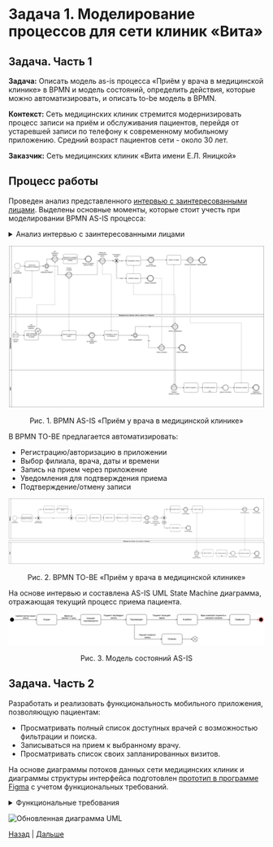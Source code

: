 # Задача 1. Моделирование процессов для сети клиник «Вита»

## Задача. Часть 1 

**Задача:** Описать модель as-is процесса «Приём у врача в медицинской клинике» в BPMN и модель состояний, определить действия, которые можно автоматизировать, и описать to-be модель в BPMN.

**Контекст:** Сеть медицинских клиник стремится модернизировать процесс записи на приём и обслуживания пациентов, перейдя от устаревшей записи по телефону к современному мобильному приложению. Средний возраст пациентов сети - около 30 лет.

**Заказчик:** Сеть медицинских клиник «Вита имени Е.Л. Яницкой»

## Процесс работы

Проведен анализ представленного [интервью с заинтересованными лицами](https://docs.google.com/document/d/1nPsIsxFM0NxafMs-_KaAhlMaT013QtTbMjrKo7qhUS0/edit?usp=sharing). Выделены основные моменты, которые стоит учесть при моделировании BPMN AS-IS процесса:
<details>
  <summary>Анализ интервью с заинтересованными лицами</summary>

  **Пациент:**

  *   **Поиск клиники:** Ищет клинику (обычно ближайшую) при возникновении проблемы (например, боль в животе).
  *   **Запись на прием:**
      *   Звонит в филиал клиники для записи.
      *   Определяется с врачом и временем с помощью администратора.
      *   Подтверждает запись по звонку администратора.
      *   Посещает прием в назначенное время.

  **Администратор:**

  *   **Прием звонков:** Принимает звонки от пациентов, желающих записаться на прием.
  *   **Проверка расписания:** Проверяет наличие свободных слотов для записи к нужному врачу в электронном календаре.
  *   **Согласование записи:** Договаривается с пациентом о времени приема и записывает его в календарь.
  *   **Обработка отказов:** Если нет свободных слотов, общение с пациентом заканчивается.
  *   **Подтверждение записи:** За день до приема звонит пациенту для подтверждения записи.
      *   Пациент может подтвердить запись (придет на прием).
      *   Пациент может отказаться от посещения (запись отменяется).
  *   **Ведение записей:** Ведение записей в электронном календаре.

  **Врач:**

  *   **Прием пациента:** Принимает пациента в назначенное время.
  *   **Работа с записью:** Открывает запись пациента на прием и отмечает начало.
  *   **Проведение осмотра:** Общается с пациентом, проводит осмотр, анализирует его жалобы.
  *   **Диагностика:**
      *   Ставит диагноз (окончательный, если возможно).
      *   Если не может сразу поставить диагноз, ставит предварительный диагноз.
  *   **Назначение лечения:** Назначает необходимое лечение.
  *   **Завершение приема:** Оформляет протокол осмотра и закрывает запись пациента в календаре.
  *   **Повторный прием:** Повторный прием (при необходимости): Если не удается сразу поставить окончательный диагноз, назначает анализы и повторный прием.

</details>

![Обновленная диаграмма UML](https://github.com/EVTrukhina/practicum_Y/blob/main/BPMN%20AS-IS%20клиника%20Вита.png)
<p align="center">Рис. 1. BPMN AS-IS «Приём у врача в медицинской клинике» </p>


В BPMN TO-BE предлагается автоматизировать:

*   Регистрацию/авторизацию в приложении
*   Выбор филиала, врача, даты и времени 
*   Запись на прием через приложение
*   Уведомления для подтверждения приема
*   Подтверждение/отмену записи


![Обновленная диаграмма UML](https://github.com/EVTrukhina/practicum_Y/blob/main/BPMN%20TO-BE%20клиника%20Вита.png)
<p align="center">Рис. 2. BPMN TO-BE «Приём у врача в медицинской клинике» </p>



На основе интервью и составлена AS-IS UML State Machine диаграмма, отражающая текущий процесс приема пациента.


![Обновленная диаграмма UML](https://github.com/EVTrukhina/practicum_Y/blob/main/UML%20State%20Machine%20Diagram%20клиника%20Вита.png)
<p align="center">Рис. 3. Модель состояний AS-IS </p>

## Задача. Часть 2

Разработать и реализовать функциональность мобильного приложения, позволяющую пациентам:

*   Просматривать полный список доступных врачей с возможностью фильтрации и поиска.
*   Записываться на прием к выбранному врачу.
*   Просматривать список своих запланированных визитов.


На основе диаграммы потоков данных сети медицинских клиник и диаграммы структуры интерфейса подготовлен [прототип в программе Figma](https://www.figma.com/design/YQNjIa5qtaMBbnr2320kQt/%D0%94%D0%97-%D0%A1%D0%BF%D1%80%D0%B8%D0%BD%D1%82-6-v.2-%D0%A2%D1%80%D1%83%D1%85%D0%B8%D0%BD%D0%BE%D0%B9-%D0%95%D0%BB%D0%B5%D0%BD%D1%8B?node-id=12168-88&t=f1lPRybHevQmElxO-1) с учетом функциональных требований.
<details>
  <summary>Функциональные требования</summary>


  *   **ФТ-001:** Система должна предоставлять доступ к расписанию приемов (записям) без постоянной аутентификации.
  *   **ФТ-002:** Система должна обеспечивать аутентификацию пользователя в личном кабинете по номеру телефона и OTP.
  *   **ФТ-003:** Система должна предоставлять доступ к информации о врачах и позволять записываться на прием без аутентификации.
  *   **ФТ-004:** Система должна привязывать каждого врача к конкретному филиалу.
  *   **ФТ-005:** Система должна обеспечивать уникальность сочетания «ФИО врача + специальность».

</details>

![Обновленная диаграмма UML](https://github.com/EVTrukhina/practicum_Y/blob/main/Приложение%20клиники.png)


[Назад](https://github.com/EVTrukhina/practicum_Y/blob/main/project_5.md) | [Дальше](https://github.com/EVTrukhina/practicum_Y/blob/main/task_2.md) 

